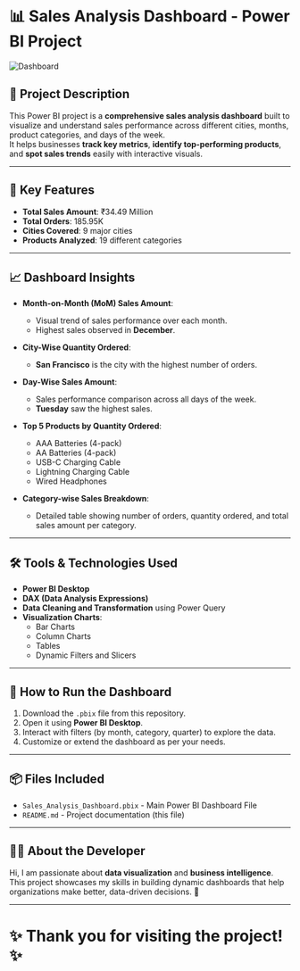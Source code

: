 # 📊 Sales Analysis Dashboard - Power BI Project

![Dashboard](dashboard-screenshot.png)


## 📝 Project Description
This Power BI project is a **comprehensive sales analysis dashboard** built to visualize and understand sales performance across different cities, months, product categories, and days of the week.  
It helps businesses **track key metrics**, **identify top-performing products**, and **spot sales trends** easily with interactive visuals.

---

## 🎯 Key Features
- **Total Sales Amount**: ₹34.49 Million
- **Total Orders**: 185.95K
- **Cities Covered**: 9 major cities
- **Products Analyzed**: 19 different categories

---

## 📈 Dashboard Insights
- **Month-on-Month (MoM) Sales Amount**: 
  - Visual trend of sales performance over each month.
  - Highest sales observed in **December**.
  
- **City-Wise Quantity Ordered**:
  - **San Francisco** is the city with the highest number of orders.
  
- **Day-Wise Sales Amount**:
  - Sales performance comparison across all days of the week.
  - **Tuesday** saw the highest sales.

- **Top 5 Products by Quantity Ordered**:
  - AAA Batteries (4-pack)
  - AA Batteries (4-pack)
  - USB-C Charging Cable
  - Lightning Charging Cable
  - Wired Headphones

- **Category-wise Sales Breakdown**:
  - Detailed table showing number of orders, quantity ordered, and total sales amount per category.

---

## 🛠 Tools & Technologies Used
- **Power BI Desktop**
- **DAX (Data Analysis Expressions)**
- **Data Cleaning and Transformation** using Power Query
- **Visualization Charts**:
  - Bar Charts
  - Column Charts
  - Tables
  - Dynamic Filters and Slicers

---

## 🚀 How to Run the Dashboard
1. Download the `.pbix` file from this repository.
2. Open it using **Power BI Desktop**.
3. Interact with filters (by month, category, quarter) to explore the data.
4. Customize or extend the dashboard as per your needs.

---

## 📦 Files Included
- `Sales_Analysis_Dashboard.pbix` - Main Power BI Dashboard File
- `README.md` - Project documentation (this file)

---

## 👨‍💻 About the Developer
Hi, I am passionate about **data visualization** and **business intelligence**.  
This project showcases my skills in building dynamic dashboards that help organizations make better, data-driven decisions. 🚀

---

# ✨ Thank you for visiting the project! ✨
